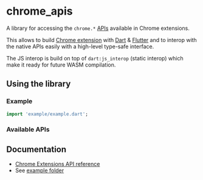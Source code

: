 # chrome_apis

A library for accessing the `chrome.*` [APIs](https://developer.chrome.com/docs/extensions/reference/) available in Chrome extensions.

This allows to build [Chrome extension](https://developer.chrome.com/docs/extensions/) with [Dart](https://dart.dev) & [Flutter](https://flutter.dev) and to interop with the native APIs easily with a high-level type-safe interface.

The JS interop is build on top of `dart:js_interop` (static interop) which make it ready for future WASM compilation.

## Using the library

### Example

```dart
import 'example/example.dart';
```

### Available APIs

<!-- LIST APIS -->

## Documentation

* [Chrome Extensions API reference](https://developer.chrome.com/docs/extensions/reference/)
* See [example folder](https://github.com/xvrh/chrome.dart/tree/master/chrome_apis/example/)